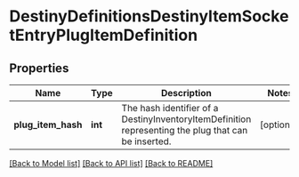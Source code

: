# DestinyDefinitionsDestinyItemSocketEntryPlugItemDefinition

## Properties
Name | Type | Description | Notes
------------ | ------------- | ------------- | -------------
**plug_item_hash** | **int** | The hash identifier of a DestinyInventoryItemDefinition representing the plug  that can be inserted. | [optional] 

[[Back to Model list]](../README.md#documentation-for-models) [[Back to API list]](../README.md#documentation-for-api-endpoints) [[Back to README]](../README.md)



